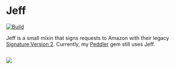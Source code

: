 # Jeff

[![Build](https://github.com/hakanensari/jeff/workflows/build/badge.svg)](https://github.com/hakanensari/jeff/actions)

Jeff is a small mixin that signs requests to Amazon with their legacy [Signature Version 2][signature]. Currently, my [Peddler][peddler] gem still uses Jeff.

<img src="http://cl.ly/XatM/jeff.gif" style="display: inline-block; max-width: 300px; margin: 1em auto;">

[signature]: https://docs.amazonwebservices.com/general/latest/gr/signature-version-2.html
[peddler]:   https://github.com/papercavalier/peddler
